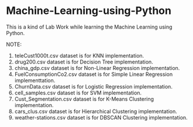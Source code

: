 # Machine-Learning-using-Python
This is a kind of Lab Work while learning the Machine Learning using Python.

NOTE:
1. teleCust1000t.csv dataset is for KNN implementation.
2. drug200.csv dataset is for Decision Tree implementation.
3. china_gdp.csv dataset is for Non-Linear Regression implementation.
4. FuelConsumptionCo2.csv dataset is for Simple Linear Regression implementtation.
5. ChurnData.csv dataset is for Logistic Regression implementation.
6. cell_samples.csv dataset is for SVM implementation.
7. Cust_Segmentation.csv dataset is for K-Means Clustering implementation.
8. cars_clus.csv dataset is for Hierarchical Clustering implementation.
9. weather-stations.csv dataset is for DBSCAN Clustering implementation.
